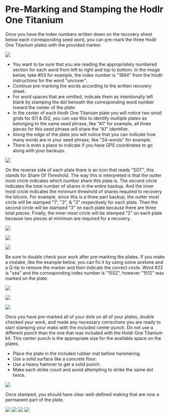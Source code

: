 # Pre-Marking and Stamping the Hodlr One Titanium
Once you have the index numbers written down on the recovery sheet below each corresponding seed word, you can pre-mark the three Hodlr One Titanium plates with the provided marker. 

![](assets/hodlr_14.jpg)

- You want to be sure that you are reading the appropriately numbered section for each word from left to right and top to bottom. In the image below, take #03 for example, the index number is "1894" from the Hodlr instructions for the word "uncover". 
- Continue pre-marking the words according to the written recovery sheet.
- For word spaces that are omitted, indicate them as intentionally left blank by stamping the dot beneath the corresponding word number toward the center of the plate. 
- In the center of each Hodlr One Titanium plate you will notice two small grids for ID1 & ID2, you can use this to identify multiple plates as belonging to the same seed phrase, like "A1" for example, all three pieces for this seed phrase will share the "A1" identifier.  
- Along the edge of the plate you will notice that you can indicate how many words are in your seed phrase, like "24-words" for example. 
- There is even a place to indicate if you have GPS coordinates to go along with your backups. 

![](assets/hodlr_15.jpg)

On the reverse side of each plate there is an icon that reads "SOT", this stands for Share Of Threshold. The way this is interpreted is that the outter most circle indicates which number share this plate is. The second circle indicates the total number of shares in the entire backup. And the inner most circle indicates the minimum threshold of shares required to recovery the bitcoin. For example, since this is a three part backup, the outter most circle will be stamped "1", "2", & "3" respectively for each plate. Then the second circle will be stamped "3" on each plate because there are three total pieces. Finally, the inner most circle will be stamped "2" on each plate because two pieces at minimum are required for a recovery.

![](assets/hodlr_16.jpg)

![](assets/hodlr_17.jpg)

![](assets/hodlr_18.jpg)

Be sure to double check your work after pre-marking the plates. If you make a mistake, like the example below, you can fix it by using some acetone and a Q-tip to remove the marker and then indicate the correct circle. Word #22 is "sea" and the corresponding index number is "1552", however "1512" was marked on the plate.

![](assets/hodlr_19.jpg)

![](assets/hodlr_20.jpg)

![](assets/hodlr_21.jpg)

Once you have pre-marked all of your dots on all of your plates, double checked your work, and made any necessary corrections you are ready to start stamping your maks with the included center punch. Do not use a different punch than the one that was included with the Holdr One Titanium kit. This center punch is the appropriate size for the available space on the plates.

- Place the plate in the included rubber mat before hammering. 
- Use a solid surface like a concrete floor.
- Use a heavy hammer to get a solid punch.
- Make each strike count and avoid attempting to strike the same dot twice.

![](assets/hodlr_22.jpg)

Once stamped, you should have clear well-defined making that are now a permanent part of the plate. 

![](assets/hodlr_24.jpg)
![](assets/hodlr_25.jpg)
![](assets/hodlr_27.jpg)
![](assets/hodlr_28.jpg)
